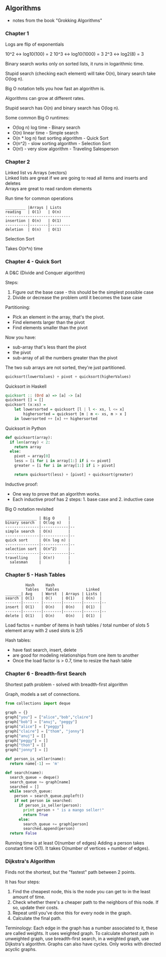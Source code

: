 ## Algorithms

  - notes from the book "Grokking Algorithms"

### Chapter 1

Logs are flip of exponentials

10^2 <-> log10(100) = 2
10^3 <-> log10(1000) = 3
2^3 <-> log2(8) = 3

Binary search works only on sorted lists, it runs in logarithmic time.

Stupid search (checking each element) will take O(n), binary search take O(log n).

Big O notation tells you how fast an algorithm is.

Algorithms can grow at different rates.

Stupid search has O(n) and binary search has O(log n).

Some common Big O runtimes:
* O(log n) log time - Binary search
* O(n) linear time - Simple search
* O(n * log n) fast sorting algorithm - Quick Sort
* O(n^2) - slow sorting algorithm - Selection Sort
* O(n!) - very slow algorithm - Traveling Salesperson

### Chapter 2

Linked list vs Arrays (vectors)<br>
Linked lists are great if we are going to read all items and inserts and deletes<br>
Arrays are great to read random elements

Run time for common operations

```
_________ |Arrays | Lists
reading   | O(1)   | O(n)
-----------------------------
insertion | O(n)   | O(1)
----------|--------|---------
deletion  | O(n)   | O(1)
```

Selection Sort

Takes O(n*n) time

### Chapter 4 - Quick Sort

A D&C (Divide and Conquer algorithm)

Steps:
1. Figure out the base case - this should be the simplest possible case
2. Divide or decrease the problem until it becomes the base case

Partitioning:
* Pick an element in the array, that's the pivot.
* Find elements larger than the pivot
* Find elements smaller than the pivot

Now you have:
* sub-array that's less thant the pivot
* the pivot
* sub-array of all the numbers greater than the pivot

The two sub arrays are not sorted, they're just partitioned.

```python
quicksort(lowerValues) + pivot + quicksort(higherValues)
```

Quicksort in Haskell
```haskell
quicksort :: (Ord a) => [a] -> [a]
quicksort [] = []
quicksort (x:xs) =
    let lowersorted = quicksort [l | l <- xs, l <= x]
        highersorted = quicksort [m | m <- xs, m > x ]
    in lowersorted ++ [x] ++ highersorted
```

Quicksort in Python
```python
def quicksort(array):
  if len(array) < 2:
    return array
  else:
    pivot = array[0]
    less = [i for i in array[1:] if i <= pivot]
    greater = [i for i in array[1:] if i > pivot]

    return quicksort(less) + [pivot] + quicksort(greater)
```

Inductive proof:
* One way to prove that an algorithm works.
* Each inductive proof has 2 steps: 1. base case and 2. inductive case

Big O notation revisited

```
______________ | Big O      |
binary search  | O(log n)   |
---------------|------------|--
simple search  | O(n)       |
---------------|------------|--
quick sort     | O(n log n) |
---------------|------------|--
selection sort | O(n^2)     |
---------------|------------|--
travelling     | O(n!)      |
  salesman     |            |
```

### Chapter 5 - Hash Tables


```
         Hash     Hash
         Tables   Tables            Linked
_______| Avg    | Worst  | Arrays | Lists |
search | O(1)   | O()    | O(1)   | O(n)  |
-------|------- |--------|--------|-------|--
insert | O(1)   | O(n)   | O(n)   | O(1)  |
-------|--------|--------|--------|-------|--
delete | O(1)   | O(n)     O(n)   | O(1)  |
```

Load factos = number of items in hash tables / total number of slots
5 element array with 2 used slots is 2/5

Hash tables:
* have fast search, insert, delete
* are good for modeling relationships from one item to another
* Once the load factor is > 0.7, time to resize the hash table

### Chapter 6 - Breadth-first Search

Shortest path problem - solved with breadth-first algorithm

Graph, models a set of connections.

```python
from collections import deque

graph = {}
graph["you"] = ["alice","bob","claire"]
graph["bob"] = ["anuj", "peggy"]
graph["alice"] = ["peggy"]
graph["claire"] = ["thom", "jonny"]
graph["anuj"] = []
graph["peggy"] = []
graph["thon"] = []
graph["jonny"] = []

def person_is_seller(name):
  return name[-1] == 'm'

def search(name):
  search_queue = deque()
  search_queue += graph[name]
  searched = []
  while search_queue:
    person = search_queue.popleft()
    if not person in searched:
      if person_is_seller(person):
        print person + " is a mango seller!"
        return True
      else:
        search_queue += graph[person]
        searched.append(person)
  return False

```

Running time is at least O(number of edges)
Adding a person takes constant time O(1).
It takes O(number of vertices + number of edges).

### Dijkstra's Algorithm

Finds not the shortest, but the "fastest" path between 2 points.

It has four steps:
1. Find the cheapest node, this is the node you can get to in the least amount of time.
2. Check whether there's a cheaper path to the neighbors of this node. If so, update their costs.
3. Repeat until you've done this for every node in the graph.
4. Calculate the final path.

Terminology:
Each edge in the graph has a number associated to it, these are called weights.
It uses weighted graph.
To calculate shortest path in unweighted graph, use breadth-first search, in a weighted graph, use Dijkstra's algorithm.
Graphs can also have cycles.
Only works with directed acyclic graphs.

